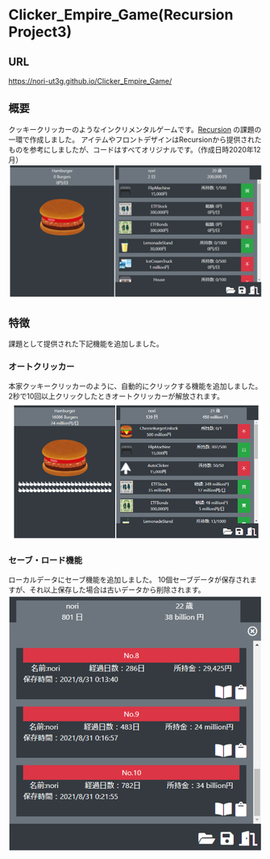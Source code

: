 # Clicker_Empire_Game(Recursion Project3)

## URL
https://nori-ut3g.github.io/Clicker_Empire_Game/

## 概要
クッキークリッカーのようなインクリメンタルゲームです。[Recursion](https://recursionist.io/) の課題の一環で作成しました。
アイテムやフロントデザインはRecursionから提供されたものを参考にしましたが、コードはすべてオリジナルです。（作成日時2020年12月）
![](img/front.png)

## 特徴
課題として提供された下記機能を追加しました。

### オートクリッカー
本家クッキークリッカーのように、自動的にクリックする機能を追加しました。
2秒で10回以上クリックしたときオートクリッカーが解放されます。
![](img/autoClicker.png)

### セーブ・ロード機能
ローカルデータにセーブ機能を追加しました。
10個セーブデータが保存されますが、それ以上保存した場合は古いデータから削除されます。
![](img/save.png)

